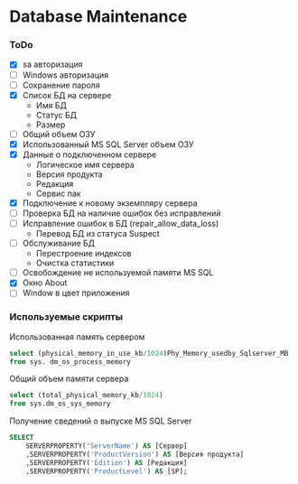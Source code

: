 # Database Maintenance

### ToDo
- [x] sa авторизация
- [ ] Windows авторизация
- [ ] Сохранение пароля 
- [x] Список БД на сервере
    * Имя БД
    * Статус БД
    * Размер
- [ ] Общий объем ОЗУ
- [x] Использованный MS SQL Server объем ОЗУ 
- [x] Данные о подключенном сервере 
    * Логическое имя сервера
    * Версия продукта
    * Редакция
    * Сервис пак
- [x] Подключение к новому экземпляру сервера 
- [ ] Проверка БД на наличие ошибок без исправлений
- [ ] Исправление ошибок в БД (repair_allow_data_loss)
    * Перевод БД из статуса Suspect
- [ ] Обслуживание БД
    * Перестроение индексов
    * Очистка статистики 
- [ ] Освобождение не используемой памяти MS SQL
- [x] Окно About
- [ ] Window в цвет приложения

### Используемые скрипты 

Использованная память сервером
```sql
select (physical_memory_in_use_kb/1024)Phy_Memory_usedby_Sqlserver_MB 
from sys. dm_os_process_memory
```

Общий объем памяти сервера
```sql
select (total_physical_memory_kb/1024) 
from sys.dm_os_sys_memory
```

Получение сведений о выпуске MS SQL Server
```sql
SELECT 
	SERVERPROPERTY('ServerName') AS [Сервер]
	,SERVERPROPERTY('ProductVersion') AS [Версия продукта]
	,SERVERPROPERTY('Edition') AS [Редакция]
	,SERVERPROPERTY('ProductLevel') AS [SP];
```
